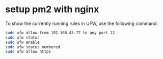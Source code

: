 # setup pm2 with nginx

To show the currently running rules in UFW, use the following command:

```sh
sudo ufw allow from 192.168.45.77 to any port 22
sudo ufw status
sudo ufw enable
sudo ufw status numbered
sudo ufw allow https
```
